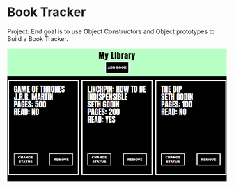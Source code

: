 # Book Tracker
Project: End goal is to use Object Constructors and Object prototypes to Build a Book Tracker.

![Project Preview](./images/project-preview.png)